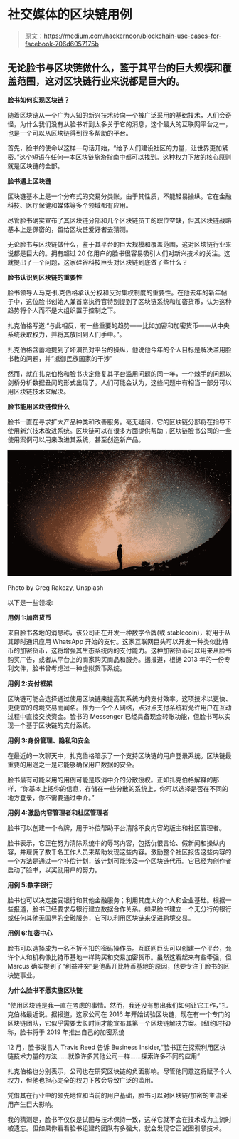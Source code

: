 # 社交媒体的区块链用例

> 原文：<https://medium.com/hackernoon/blockchain-use-cases-for-facebook-706d6057175b>

## 无论脸书与区块链做什么，鉴于其平台的巨大规模和覆盖范围，这对区块链行业来说都是巨大的。

**脸书如何实现区块链？**

随着区块链从一个广为人知的新兴技术转向一个被广泛采用的基础技术，人们会奇怪，为什么我们没有从脸书听到太多关于它的消息，这个最大的互联网平台之一，也是一个可以从区块链得到很多帮助的平台。

首先，脸书的使命以这样一句话开始，“给予人们建设社区的力量，让世界更加紧密。”这个短语在任何一本区块链旅游指南中都可以找到。这种权力下放的核心原则就是区块链的全部。

**脸书遇上区块链**

区块链基本上是一个分布式的交易分类账，由于其性质，不能轻易操纵。它在金融科技、医疗保健和媒体等多个领域都有应用。

尽管脸书确实宣布了其区块链分部和几个区块链员工的职位空缺，但其区块链战略基本上是保密的，留给区块链爱好者去猜测。

无论脸书与区块链做什么，鉴于其平台的巨大规模和覆盖范围，这对区块链行业来说都是巨大的。拥有超过 20 亿用户的脸书很容易吸引人们对新兴技术的关注。这就提出了一个问题，这家硅谷科技巨头对区块链到底做了些什么？

**脸书认识到区块链的重要性**

脸书领导人马克·扎克伯格承认分权和反对集权制度的重要性。在他去年的新年帖子中，这位脸书创始人兼首席执行官特别提到了区块链系统和加密货币，认为这种趋势将个人而不是大组织置于控制之下。

扎克伯格写道:“与此相反，有一些重要的趋势——比如加密和加密货币——从中央系统获取权力，并将其放回到人们手中。”。

扎克伯格含蓄地提到了坏演员对平台的操纵，他说他今年的个人目标是解决滥用脸书教的问题，并“抵御民族国家的干涉”

然而，就在扎克伯格和脸书决定修复其平台滥用问题的同一年，一个棘手的问题以剑桥分析数据丑闻的形式出现了。人们可能会认为，这些问题中有相当一部分可以用区块链技术来解决。

**脸书能用区块链做什么**

脸书一直在寻求扩大产品种类和改善服务。毫无疑问，它的区块链分部将在指导下使用新兴技术改进系统。区块链可以在很多方面提供帮助；区块链脸书公司的一些使用案例可以用来改进其系统，甚至创造新产品。

![](img/2aeb8a21125819501bdb41f77eafe161.png)

Photo by Greg Rakozy, Unsplash

以下是一些领域:

**用例 1:加密货币**

来自脸书各地的消息称，该公司正在开发一种数字令牌(或 stablecoin)，将用于从其即时通讯应用 WhatsApp 开始的支付。这家互联网巨头可以开发一种类似比特币的加密货币，这将增强其生态系统内的支付能力。这种加密货币可以用来从脸书购买广告，或者从平台上的商家购买商品和服务。据报道，根据 2013 年的一份专利文件，脸书曾考虑过一种虚拟货币系统。

**用例 2:支付框架**

区块链可能会选择通过使用区块链来提高其系统内的支付效率。这项技术以更快、更便宜的跨境交易而闻名。作为一个个人网络，点对点支付系统将允许用户在互动过程中直接交换资金。脸书的 Messenger 已经具备现金转账功能，但脸书可以实现一个基于区块链的支付系统。

**用例 3:身份管理、隐私和安全**

在最近的一次聊天中，扎克伯格暗示了一个支持区块链的用户登录系统。区块链最重要的用途之一是它能够确保用户数据的安全。

脸书最有可能采用的用例可能是取消中介的分散授权。正如扎克伯格解释的那样，“你基本上把你的信息，存储在一些分散的系统上，你可以选择是否在不同的地方登录，你不需要通过中介。”

**用例 4:激励内容管理者和社区管理者**

脸书可以创建一个令牌，用于补偿帮助平台清除不良内容的版主和社区管理者。

脸书表示，它正在努力清除系统中的辱骂内容，包括仇恨言论、假新闻和操纵内容，并雇佣了数千名工作人员来帮助发现这些内容。激励整个社区报告这些内容的一个方法是通过一个补偿计划，该计划可能涉及一个区块链代币。它已经为创作者启动了脸书，以奖励用户的努力。

**用例 5:数字银行**

脸书也可以决定接受银行和其他金融服务；利用其庞大的个人和企业基础。根据一些报道，脸书已经要求与银行建立数据合作关系。如果脸书建立一个无分行的银行或任何其他无国界的金融服务，它可以利用区块链来促进跨境交易。

**用例 6:加密中心**

脸书可以选择成为一名不折不扣的密码操作员。互联网巨头可以创建一个平台，允许个人和机构像比特币基地一样购买和交易加密货币。虽然这看起来有些牵强，但 Marcus 确实提到了“利益冲突”是他离开比特币基地的原因，他要专注于脸书的区块链事业。

**为什么脸书不愿实施区块链**

“使用区块链是我一直在考虑的事情。然而，我还没有想出我们如何让它工作，”扎克伯格最近说。据报道，这家公司在 2016 年开始试验区块链，现在有一个专门的区块链团队，它似乎需要太长时间才能宣布其第一个区块链解决方案。《纽约时报》称，脸书将于 2019 年推出自己的加密系统

12 月，脸书发言人 Travis Reed 告诉 Business Insider,“脸书正在探索利用区块链技术力量的方法……就像许多其他公司一样……探索许多不同的应用”

扎克伯格也分别表示，公司也在研究区块链的负面影响。尽管他同意这将赋予个人权力，但他也担心完全的权力下放会导致广泛的滥用。

凭借其在行业中的领先地位和当前的用户基础，脸书可以对区块链/加密的主流采用产生巨大影响。

我的猜测是，脸书不仅仅是试图与技术保持一致，这样它就不会在技术成为主流时被遗忘。但如果你看看脸书组建的团队有多强大，就会发现它正试图引领技术。